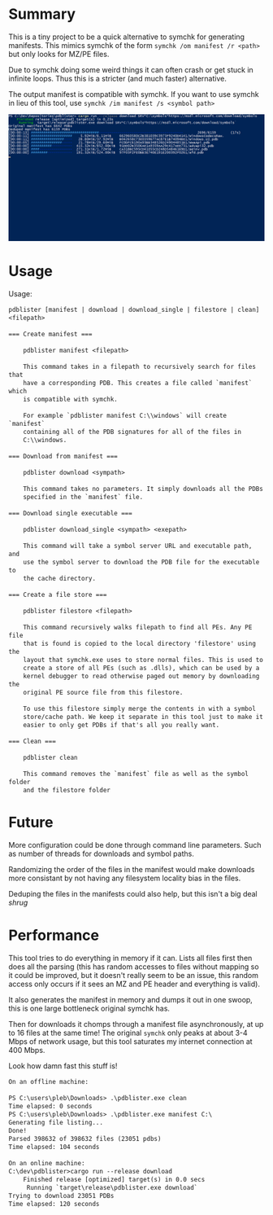 # Summary

This is a tiny project to be a quick alternative to symchk for generating
manifests. This mimics symchk of the form `symchk /om manifest /r <path>`
but only looks for MZ/PE files.

Due to symchk doing some weird things it can often crash or get stuck in
infinite loops. Thus this is a stricter (and much faster) alternative.

The output manifest is compatible with symchk. If you want to use symchk
in lieu of this tool, use `symchk /im manifest /s <symbol path>`

![](docs/images/download.gif)

# Usage

Usage:

    pdblister [manifest | download | download_single | filestore | clean] <filepath>
 
    === Create manifest === 
    
        pdblister manifest <filepath>

        This command takes in a filepath to recursively search for files that
        have a corresponding PDB. This creates a file called `manifest` which
        is compatible with symchk.
        
        For example `pdblister manifest C:\\windows` will create `manifest`
        containing all of the PDB signatures for all of the files in
        C:\\windows.

    === Download from manifest ===

        pdblister download <sympath>

        This command takes no parameters. It simply downloads all the PDBs
        specified in the `manifest` file.

    === Download single executable ===

        pdblister download_single <sympath> <exepath>

        This command will take a symbol server URL and executable path, and
        use the symbol server to download the PDB file for the executable to
        the cache directory.

    === Create a file store ===

        pdblister filestore <filepath>

        This command recursively walks filepath to find all PEs. Any PE file
        that is found is copied to the local directory 'filestore' using the
        layout that symchk.exe uses to store normal files. This is used to
        create a store of all PEs (such as .dlls), which can be used by a
        kernel debugger to read otherwise paged out memory by downloading the
        original PE source file from this filestore.

        To use this filestore simply merge the contents in with a symbol
        store/cache path. We keep it separate in this tool just to make it
        easier to only get PDBs if that's all you really want.

    === Clean ===

        pdblister clean

        This command removes the `manifest` file as well as the symbol folder
        and the filestore folder

# Future

More configuration could be done through command line parameters. Such as
number of threads for downloads and symbol paths.

Randomizing the order of the files in the manifest would make downloads more
consistant by not having any filesystem locality bias in the files.

Deduping the files in the manifests could also help, but this isn't a big
deal *shrug*

# Performance

This tool tries to do everything in memory if it can. Lists all files first
then does all the parsing (this has random accesses to files without mapping so
it could be improved, but it doesn't really seem to be an issue, this random
access only occurs if it sees an MZ and PE header and everything is valid).

It also generates the manifest in memory and dumps it out in one swoop, this is
one large bottleneck original symchk has.

Then for downloads it chomps through a manifest file asynchronously, at up to
16 files at the same time! The original `symchk` only peaks at about 3-4 Mbps
of network usage, but this tool saturates my internet connection at
400 Mbps.

Look how damn fast this stuff is!

```
On an offline machine:

PS C:\users\pleb\Downloads> .\pdblister.exe clean
Time elapsed: 0 seconds
PS C:\users\pleb\Downloads> .\pdblister.exe manifest C:\
Generating file listing...
Done!
Parsed 398632 of 398632 files (23051 pdbs)
Time elapsed: 104 seconds

On an online machine:
C:\dev\pdblister>cargo run --release download
    Finished release [optimized] target(s) in 0.0 secs
     Running `target\release\pdblister.exe download`
Trying to download 23051 PDBs
Time elapsed: 120 seconds
```

